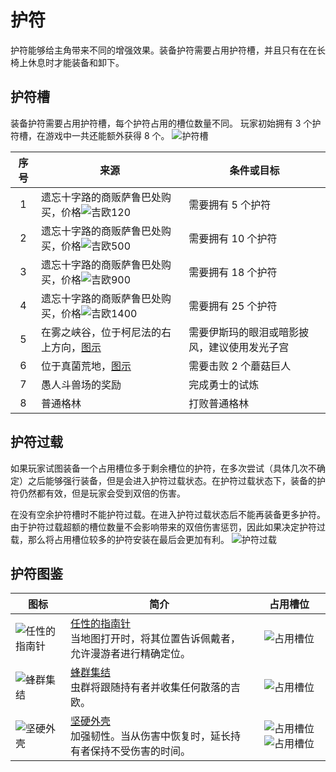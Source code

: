 # 护符
护符能够给主角带来不同的增强效果。装备护符需要占用护符槽，并且只有在在长椅上休息时才能装备和卸下。
## 护符槽 
装备护符需要占用护符槽，每个护符占用的槽位数量不同。
玩家初始拥有 3 个护符槽，在游戏中一共还能额外获得 8 个。
![护符槽](../../res/Notches.png "护符槽")

|序号|来源|条件或目标|
|:-:|-|-|
|1|遗忘十字路的商贩萨鲁巴处购买，价格![吉欧](../../res/Geo.png "吉欧")120|需要拥有 5 个护符|
|2|遗忘十字路的商贩萨鲁巴处购买，价格![吉欧](../../res/Geo.png "吉欧")500|需要拥有 10 个护符|
|3|遗忘十字路的商贩萨鲁巴处购买，价格![吉欧](../../res/Geo.png "吉欧")900|需要拥有 18 个护符|
|4|遗忘十字路的商贩萨鲁巴处购买，价格![吉欧](../../res/Geo.png "吉欧")1400|需要拥有 25 个护符|
|5|在雾之峡谷，位于柯尼法的右上方向，[图示](../../res/Notches.png)|需要伊斯玛的眼泪或暗影披风，建议使用发光子宫|
|6|位于真菌荒地，[图示](../../res/Notches.png)|需要击败 2 个蘑菇巨人|
|7|愚人斗兽场的奖励|完成勇士的试炼|
|8|普通格林|打败普通格林|

## 护符过载
如果玩家试图装备一个占用槽位多于剩余槽位的护符，在多次尝试（具体几次不确定）之后能够强行装备，但是会进入护符过载状态。在护符过载状态下，装备的护符仍然都有效，但是玩家会受到双倍的伤害。

在没有空余护符槽时不能护符过载。在进入护符过载状态后不能再装备更多护符。由于护符过载超额的槽位数量不会影响带来的双倍伤害惩罚，因此如果决定护符过载，那么将占用槽位较多的护符安装在最后会更加有利。
![护符过载](../../res/Overcharmed.png "护符过载")

## 护符图鉴
|图标|简介|占用槽位|
|-|-|:-:|
|![任性的指南针](../../res/Charm_WaywardCompass.png "任性的指南针")|[任性的指南针](../../res/Notches.png)<br>当地图打开时，将其位置告诉佩戴者，允许漫游者进行精确定位。|![占用槽位](../../res/Charm_NotchCost.png "占用槽位")|
|![蜂群集结](../../res/Charm_GatheringSwarm.png "蜂群集结")|[蜂群集结](../../res/Notches.png)<br>虫群将跟随持有者并收集任何散落的吉欧。|![占用槽位](../../res/Charm_NotchCost.png "占用槽位")|
|![坚硬外壳](../../res/Charm_StalwartShell.png "坚硬外壳")|[坚硬外壳](../../res/Notches.png)<br>加强韧性。当从伤害中恢复时，延长持有者保持不受伤害的时间。|![占用槽位](../../res/Charm_NotchCost.png "占用槽位")![占用槽位](../../res/Charm_NotchCost.png "占用槽位")|